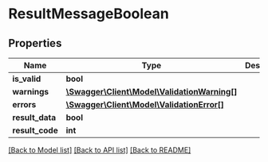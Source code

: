 # ResultMessageBoolean

## Properties
Name | Type | Description | Notes
------------ | ------------- | ------------- | -------------
**is_valid** | **bool** |  | [optional] 
**warnings** | [**\Swagger\Client\Model\ValidationWarning[]**](ValidationWarning.md) |  | [optional] 
**errors** | [**\Swagger\Client\Model\ValidationError[]**](ValidationError.md) |  | [optional] 
**result_data** | **bool** |  | [optional] 
**result_code** | **int** |  | [optional] 

[[Back to Model list]](../README.md#documentation-for-models) [[Back to API list]](../README.md#documentation-for-api-endpoints) [[Back to README]](../README.md)


